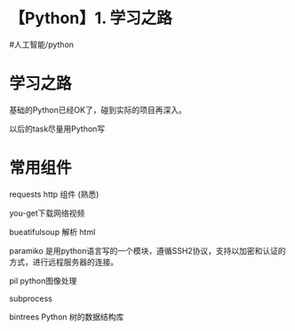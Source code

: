 # 【Python】1. 学习之路
#人工智能/python

# 学习之路
基础的Python已经OK了，碰到实际的项目再深入。

以后的task尽量用Python写


# 常用组件
requests    http 组件  (熟悉)

you-get下载网络视频

bueatifulsoup 解析 html

paramiko  是用python语言写的一个模块，遵循SSH2协议，支持以加密和认证的方式，进行远程服务器的连接。

pil   python图像处理

subprocess

bintrees  Python 树的数据结构库








